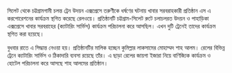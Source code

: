 সিলেট থেকে চট্টগ্রামগামী চলন্ত ট্রেন উদয়ন এক্সপ্রেসে তরুণীকে ধর্ষণের ঘটনায় খাবার সরবরাহকারী প্রতিষ্ঠান এস এ করপোরেশনের কার্যক্রম স্থগিত করেছে রেলওয়ে। প্রতিষ্ঠানটি চট্টগ্রাম-সিলেট রুটে চলাচলরত উদয়ন ও পাহাড়িকা এক্সপ্রেসে খাবার সরবরাহের (ক্যাটারিং সার্ভিস) কার্যক্রম পরিচালনা করে আসছিল। এখন দুটি ট্রেনেই তাদের কার্যক্রম স্থগিত করা হয়েছে।

বুধবার রাতে এ সিদ্ধান্ত নেওয়া হয়। প্রতিষ্ঠানটির মালিক হচ্ছেন কুমিল্লার লাকসামের মোহাম্মদ শাহ আলম। রেলের বিভিন্ন ট্রেনে ক্যাটারিং সার্ভিস ও ঠিকাদারি ব্যবসা রয়েছে তাঁর। এ ছাড়া রেলের জায়গা ইজারা নিয়ে বাণিজ্যিক কার্যক্রম ও হোটেল পরিচালনা করে আসছে শাহ আলমের প্রতিষ্ঠান।
